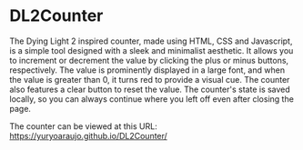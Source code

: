 # DL2Counter
The Dying Light 2 inspired counter, made using HTML, CSS and Javascript, is a simple tool designed with a sleek and minimalist aesthetic. It allows you to increment or decrement the value by clicking the plus or minus buttons, respectively. The value is prominently displayed in a large font, and when the value is greater than 0, it turns red to provide a visual cue. The counter also features a clear button to reset the value. The counter's state is saved locally, so you can always continue where you left off even after closing the page.

The counter can be viewed at this URL: <a href="https://yuryoaraujo.github.io/DL2Counter/" target="_blank">https://yuryoaraujo.github.io/DL2Counter/</a>
